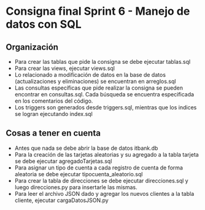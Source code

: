 # Consigna final Sprint 6 - Manejo de datos con SQL
## Organización 
- Para crear las tablas que pide la consigna se debe ejecutar tablas.sql
- Para crear las views, ejecutar views.sql
- Lo relacionado a modificación de datos en la base de datos (actualizaciones y eliminaciones) se encuentran en arreglos.sql
- Las consultas específicas que pide realizar la consigna se pueden encontrar en consultas.sql. Cada búsqueda se encuentra especificada en los comentarios del código.
- Los triggers son generados desde triggers.sql, mientras que los indices se logran ejecutando index.sql

## Cosas a tener en cuenta
- Antes que nada se debe abrir la base de datos itbank.db
- Para la creación de las tarjetas aleatorias y su agregado a la tabla tarjeta se debe ejecutar agregadoTarjetas.sql
- Para asignar un tipo de cuenta a cada registro de cuenta de forma aleatoria se debe ejecutar tipocuenta_aleatorio.sql
- Para crear la tabla de direcciones se debe ejecutar direcciones.sql y luego direcciones.py para insertarle las mismas.
- Para leer el archivo JSON dado y agregar los nuevos clientes a la tabla cliente, ejecutar cargaDatosJSON.py 


